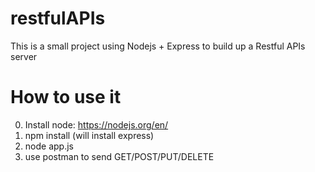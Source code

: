 # restfulAPIs

This is a small project using Nodejs + Express to build up a Restful APIs server

# How to use it

0. Install node: https://nodejs.org/en/
1. npm install (will install express)
2. node app.js
3. use postman to send GET/POST/PUT/DELETE
